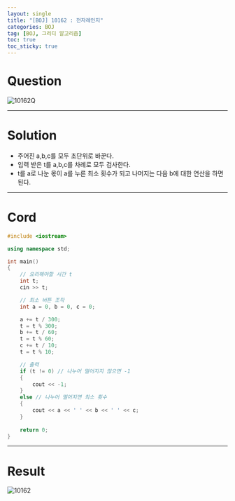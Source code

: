 ```yaml
---
layout: single
title: "[BOJ] 10162 : 전자레인지"
categories: BOJ
tag: [BOJ, 그리디 알고리즘]
toc: true
toc_sticky: true
---
```


# Question
![10162Q](https://user-images.githubusercontent.com/97664446/174429537-02fd29b1-8bae-4205-8228-b88418f4102d.PNG)

***

# Solution
- 주어진 a,b,c를 모두 초단위로 바꾼다.
- 입력 받은 t를 a,b,c를 차례로 모두 검사한다.
- t를 a로 나눈 몫이 a를 누른 최소 횟수가 되고 나머지는 다음 b에 대한 연산을 하면 된다. 

***

# Cord
```c++
#include <iostream>

using namespace std;

int main()
{
	// 요리해야할 시간 t
	int t;
	cin >> t;

	// 최소 버튼 조작
	int a = 0, b = 0, c = 0;

	a += t / 300;
	t = t % 300;
	b += t / 60;
	t = t % 60;
	c += t / 10;
	t = t % 10;

	// 출력
	if (t != 0)	// 나누어 떨어지지 않으면 -1
	{
		cout << -1;
	}
	else // 나누어 떨어지면 최소 횟수
	{
		cout << a << ' ' << b << ' ' << c;
	}
	
	return 0;
}
```

***

# Result
![10162](https://user-images.githubusercontent.com/97664446/174429539-6ea5e10b-d77d-406b-851b-0f1c0b9da211.PNG)
